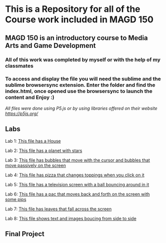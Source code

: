 # This is a Repository for all of the Course work included in MAGD 150

## MAGD 150 is an introductory course to Media Arts and Game Development

### All of this work was completed by myself or with the help of my classmates

### To access and display the file you will need the sublime and the sublime browsersync extension. Enter the folder and find the index.html, once opened use the browsersync to launch the content and Enjoy :)

_All files were done using P5.js or by using libraries offered on their website https://p5js.org/_

## Labs

Lab 1: [This file has a House](https://github.com/JMMyhre/MAGD-150-Assignments/blob/gh-pages/f21magd150lab01_myhre.zip)

Lab 2: [This file has a planet with stars](https://github.com/JMMyhre/MAGD-150-Assignments/blob/gh-pages/f21magd150lab02_myhre.zip)

Lab 3: [This file has bubbles that move with the cursor and bubbles that move passively on the screen](https://github.com/JMMyhre/MAGD-150-Assignments/blob/gh-pages/f21magd150lab03_myhre.zip)

Lab 4: [This file has pizza that changes toppings when you click on it](https://github.com/JMMyhre/MAGD-150-Assignments/blob/gh-pages/f21magd150lab04_myhre%20(2).zip)

Lab 5: [This file has a television screen with a ball bouncing around in it](https://github.com/JMMyhre/MAGD-150-Assignments/blob/gh-pages/f21magd150lab05_myhre.zip)

Lab 6: [This file has a pac that moves back and forth on the screen with some pips](https://github.com/JMMyhre/MAGD-150-Assignments/blob/gh-pages/f21magd150lab06_myhre.zip)

Lab 7: [This file has leaves that fall across the screen](https://github.com/JMMyhre/MAGD-150-Assignments/blob/gh-pages/f21magd150lab07_myhre.zip)

Lab 8: [This file shows text and images boucing from side to side](https://github.com/JMMyhre/MAGD-150-Assignments/blob/gh-pages/f21magd150lab08_myhre.zip)

## Final Project




